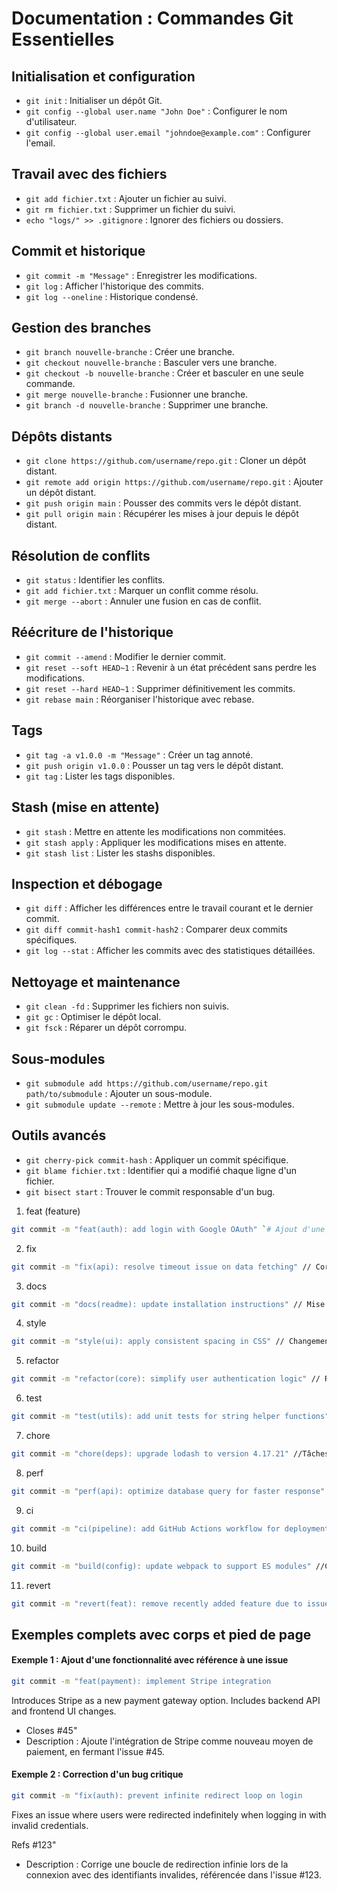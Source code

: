 # Documentation : Commandes Git Essentielles

## Initialisation et configuration
- `git init` : Initialiser un dépôt Git.
- `git config --global user.name "John Doe"` : Configurer le nom d'utilisateur.
- `git config --global user.email "johndoe@example.com"` : Configurer l'email.

## Travail avec des fichiers
- `git add fichier.txt` : Ajouter un fichier au suivi.
- `git rm fichier.txt` : Supprimer un fichier du suivi.
- `echo "logs/" >> .gitignore` : Ignorer des fichiers ou dossiers.

## Commit et historique
- `git commit -m "Message"` : Enregistrer les modifications.
- `git log` : Afficher l'historique des commits.
- `git log --oneline` : Historique condensé.

## Gestion des branches
- `git branch nouvelle-branche` : Créer une branche.
- `git checkout nouvelle-branche` : Basculer vers une branche.
- `git checkout -b nouvelle-branche` : Créer et basculer en une seule commande.
- `git merge nouvelle-branche` : Fusionner une branche.
- `git branch -d nouvelle-branche` : Supprimer une branche.

## Dépôts distants
- `git clone https://github.com/username/repo.git` : Cloner un dépôt distant.
- `git remote add origin https://github.com/username/repo.git` : Ajouter un dépôt distant.
- `git push origin main` : Pousser des commits vers le dépôt distant.
- `git pull origin main` : Récupérer les mises à jour depuis le dépôt distant.

## Résolution de conflits
- `git status` : Identifier les conflits.
- `git add fichier.txt` : Marquer un conflit comme résolu.
- `git merge --abort` : Annuler une fusion en cas de conflit.

## Réécriture de l'historique
- `git commit --amend` : Modifier le dernier commit.
- `git reset --soft HEAD~1` : Revenir à un état précédent sans perdre les modifications.
- `git reset --hard HEAD~1` : Supprimer définitivement les commits.
- `git rebase main` : Réorganiser l'historique avec rebase.

## Tags
- `git tag -a v1.0.0 -m "Message"` : Créer un tag annoté.
- `git push origin v1.0.0` : Pousser un tag vers le dépôt distant.
- `git tag` : Lister les tags disponibles.

## Stash (mise en attente)
- `git stash` : Mettre en attente les modifications non commitées.
- `git stash apply` : Appliquer les modifications mises en attente.
- `git stash list` : Lister les stashs disponibles.

## Inspection et débogage
- `git diff` : Afficher les différences entre le travail courant et le dernier commit.
- `git diff commit-hash1 commit-hash2` : Comparer deux commits spécifiques.
- `git log --stat` : Afficher les commits avec des statistiques détaillées.

## Nettoyage et maintenance
- `git clean -fd` : Supprimer les fichiers non suivis.
- `git gc` : Optimiser le dépôt local.
- `git fsck` : Réparer un dépôt corrompu.

## Sous-modules
- `git submodule add https://github.com/username/repo.git path/to/submodule` : Ajouter un sous-module.
- `git submodule update --remote` : Mettre à jour les sous-modules.

## Outils avancés
- `git cherry-pick commit-hash` : Appliquer un commit spécifique.
- `git blame fichier.txt` : Identifier qui a modifié chaque ligne d'un fichier.
- `git bisect start` : Trouver le commit responsable d'un bug.


1. feat (feature)
```bash
git commit -m "feat(auth): add login with Google OAuth" `# Ajout d'une nouvelle fonctionnalité.
```

2. fix
```bash
git commit -m "fix(api): resolve timeout issue on data fetching" // Correction d'un bug.
```

3. docs

```bash
git commit -m "docs(readme): update installation instructions" // Mise à jour de la documentation.
```
4. style
```bash
git commit -m "style(ui): apply consistent spacing in CSS" // Changements liés au style du code (formatage, indentation, etc.), sans impact fonctionnel.

```
5. refactor
```bash
git commit -m "refactor(core): simplify user authentication logic" // Refactorisation du code sans ajout de fonctionnalité ni correction de bug.

```
6. test
```bash
git commit -m "test(utils): add unit tests for string helper functions" // Ajout ou modification de tests.
```
7. chore

```bash
git commit -m "chore(deps): upgrade lodash to version 4.17.21" //Tâches de maintenance ou mises à jour de dépendances.
```
8. perf

```bash
git commit -m "perf(api): optimize database query for faster response" //Amélioration des performances.
```
9. ci
```bash
git commit -m "ci(pipeline): add GitHub Actions workflow for deployment" // Modifications liées à la configuration des outils CI/CD.
```
10. build
```bash
git commit -m "build(config): update webpack to support ES modules" //Changements liés à la construction du projet (ex. configuration de Webpack, Dockerfile).
```
11. revert

```bash
git commit -m "revert(feat): remove recently added feature due to issues" //Annulation d'un commit précédent.
```
## Exemples complets avec corps et pied de page
#### Exemple 1 : Ajout d'une fonctionnalité avec référence à une issue
```bash
git commit -m "feat(payment): implement Stripe integration
```
Introduces Stripe as a new payment gateway option.
Includes backend API and frontend UI changes.

- Closes #45"
- Description : Ajoute l'intégration de Stripe comme nouveau moyen de paiement, en fermant l'issue #45.

#### Exemple 2 : Correction d'un bug critique
```bash
git commit -m "fix(auth): prevent infinite redirect loop on login
```
Fixes an issue where users were redirected indefinitely
when logging in with invalid credentials.

Refs #123"
- Description : Corrige une boucle de redirection infinie lors de la connexion avec des identifiants invalides, référencée dans l'issue #123.



